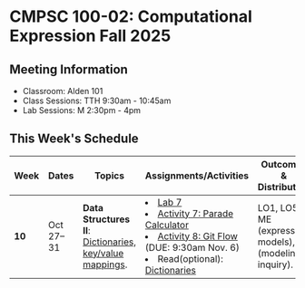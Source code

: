 # CMPSC 100-02: Computational Expression Fall 2025

## Meeting Information

- Classroom: Alden 101
- Class Sessions: TTH 9:30am - 10:45am
- Lab Sessions: M 2:30pm - 4pm

## This Week's Schedule

| Week | Dates | Topics | Assignments/Activities | Outcomes & Distribution |
|------|-------|--------|------------------------|-------------------------|
| **10** | Oct 27–31 | **Data Structures II**: [Dictionaries, key/value mappings](https://computational-expression.github.io/course_information/week10/dictionaries.html). | <li>[Lab 7](https://classroom.github.com/a/Ldio_N5e)</li> <li>[Activity 7: Parade Calculator](https://classroom.github.com/a/wsbYsVKV)</li> <li> [Activity 8: Git Flow](https://classroom.github.com/a/zYfhHnsz) (DUE: 9:30am Nov. 6)</li> <li>Read(optional): [Dictionaries](https://automatetheboringstuff.com/3e/chapter7.html)</li> | LO1, LO5; ME (expressing models), SP (modeling inquiry). |
